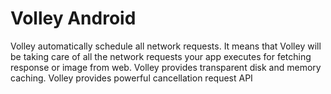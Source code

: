 # Volley Android
Volley automatically schedule all network requests. It means that Volley will be taking care of all the network requests your app executes for fetching response or image from web. Volley provides transparent disk and memory caching. Volley provides powerful cancellation request API
